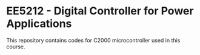 # EE5212 - Digital Controller for Power Applications
This repository contains codes for C2000 microcontroller used in this course.
